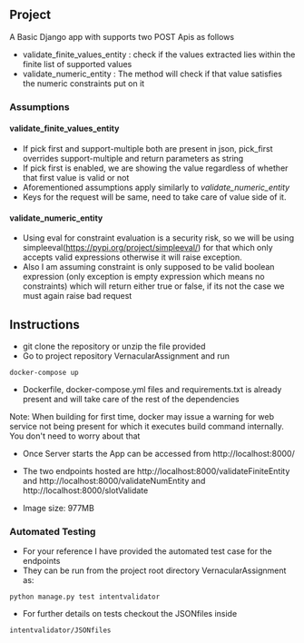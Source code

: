 ## Project
A Basic Django app with supports two POST Apis as follows
* validate_finite_values_entity : check if the values extracted lies within the finite list of supported values
* validate_numeric_entity : The method will check if that value satisfies the numeric constraints put on it

### Assumptions
#### validate_finite_values_entity

* If pick first and support-multiple both are present in json, pick_first overrides support-multiple and return parameters as string
* If pick first is enabled, we are showing the value regardless of whether that first value is valid or not
* Aforementioned assumptions apply similarly to *validate_numeric_entity*
* Keys for the request will be same, need to take care of value side of it.

#### validate_numeric_entity
* Using eval for constraint evaluation is a security risk, so we will be using simpleeval(https://pypi.org/project/simpleeval/)
for that which only accepts valid expressions otherwise it will raise exception.
* Also I am assuming constraint is only supposed to be valid boolean expression (only exception is empty expression which means no constraints) which will return either true or false, if its not the
case we must again raise bad request

## Instructions
* git clone the repository or unzip the file provided
* Go to project repository VernacularAssignment and run
```
docker-compose up
```
* Dockerfile, docker-compose.yml files and requirements.txt is already present and will take care of the rest of the dependencies

Note: When building for first time, docker may issue a warning for web service not being present for which it executes build command internally. You don't need to worry about that
* Once Server starts the App can be accessed from
http://localhost:8000/
* The two endpoints hosted are http://localhost:8000/validateFiniteEntity and http://localhost:8000/validateNumEntity and http://localhost:8000/slotValidate

* Image size: 977MB

### Automated Testing
* For your reference I have provided the automated test case for the endpoints
* They can be run from the project root directory VernacularAssignment as:
```
python manage.py test intentvalidator
```
* For further details on tests checkout the JSONfiles inside
```
intentvalidator/JSONfiles
```




